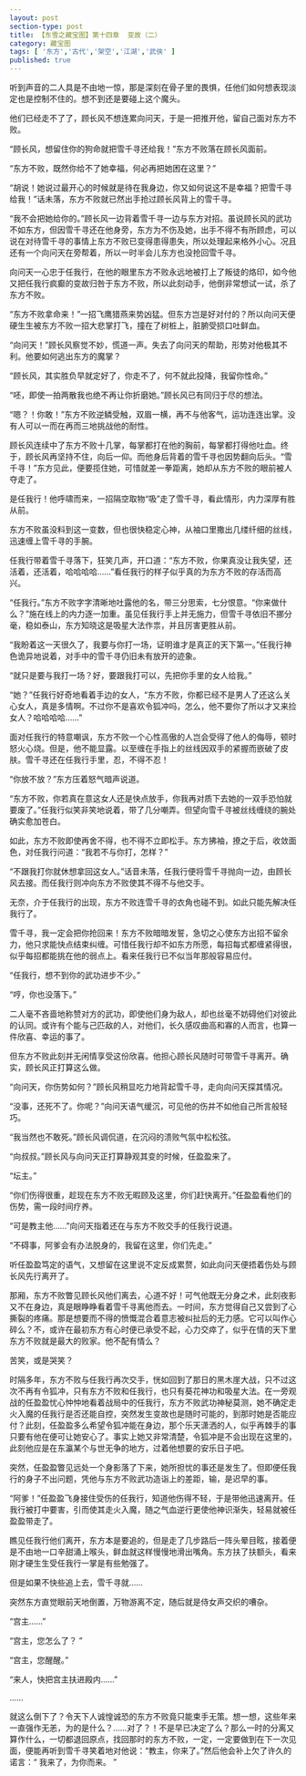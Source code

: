 ```yaml
---
layout: post
section-type: post
title: 【东雪之藏宝图】第十四章  变故（二）
category: 藏宝图
tags: [ '东方','古代','架空','江湖','武侠' ]
published: true
---
```

听到声音的二人具是不由地一惊，那是深刻在骨子里的畏惧，任他们如何想表现淡定也是控制不住的。想不到还是要碰上这个魔头。

他们已经走不了了，顾长风不想连累向问天，于是一把推开他，留自己面对东方不败。

“顾长风，想留住你的狗命就把雪千寻还给我！”东方不败落在顾长风面前。

“东方不败，既然你给不了她幸福，何必再把她困在这里？”

“胡说！她说过最开心的时候就是待在我身边，你又如何说这不是幸福？把雪千寻给我！”话未落，东方不败就已然出手抢过顾长风背上的雪千寻。

“我不会把她给你的。”顾长风一边背着雪千寻一边与东方对招。虽说顾长风的武功不如东方，但因雪千寻还在他身旁，东方为不伤及她，出手不得不有所顾虑，可以说在对待雪千寻的事情上东方不败已变得患得患失，所以处理起来格外小心。况且还有一个向问天在旁帮着，所以一时半会儿东方也没抢回雪千寻。

向问天一心忠于任我行，在他的眼里东方不败永远地被打上了叛徒的烙印，如今他又把任我行疯癫的变故归咎于东方不败，所以此刻动手，他倒非常想试一试，杀了东方不败。

“东方不败拿命来！”一招飞鹰猎燕来势凶猛。但东方岂是好对付的？所以向问天便硬生生被东方不败一招大悲掌打飞，撞在了树桩上，脏腑受损口吐鲜血。

“向问天！”顾长风察觉不妙，慌道一声。失去了向问天的帮助，形势对他极其不利。他要如何逃出东方的魔掌？

“顾长风，其实胜负早就定好了，你走不了，何不就此投降，我留你性命。”

“呸，即使一拍两散我也绝不再让你折磨她。”顾长风已有同归于尽的想法。

“嗯？！你敢！”东方不败逆鳞受触，双眉一横，再不与他客气，运功连连出掌。没有人可以一而在再而三地挑战他的耐性。

顾长风连续中了东方不败十几掌，每掌都打在他的胸前，每掌都打得他吐血。终于，顾长风再坚持不住，向后一仰。而他身后背着的雪千寻也因势翻向后头。“雪千寻！”东方见此，便要揽住她，可惜就差一拳距离，她却从东方不败的眼前被人夺走了。

是任我行！他呼啸而来，一招隔空取物“吸”走了雪千寻，看此情形，内力深厚有胜从前。

东方不败虽没料到这一变数，但也很快稳定心神，从袖口里撒出几缕纤细的丝线，迅速缠上雪千寻的手腕。

任我行带着雪千寻落下，狂笑几声，开口道：“东方不败，你果真没让我失望，还活着，还活着，哈哈哈哈……”看任我行的样子似乎真的为东方不败的存活而高兴。

“任我行。”东方不败字字清晰地吐露他的名，带三分思索，七分恨意。“你来做什么？”施在线上的内力逐一加重。虽见任我行手上并无施力，但雪千寻依旧不挪分毫，稳如泰山，东方知晓这是吸星大法作祟，并且厉害更胜从前。

“我盼着这一天很久了，我要与你打一场，证明谁才是真正的天下第一。”任我行神色诡异地说着，对手中的雪千寻仍旧未有放开的迹象。

“就只是要与我打一场？好，要跟我打可以，先把你手里的女人给我。”

“她？”任我行好奇地看着手边的女人，“东方不败，你都已经不是男人了还这么关心女人，真是多情啊。不过你不是喜欢令狐冲吗，怎么，他不要你了所以才又来捡女人？哈哈哈哈……”

面对任我行的特意嘲讽，东方不败一个心性高傲的人岂会受得了他人的侮辱，顿时怒火心烧。但是，他不能显露。以至缠在手指上的丝线因双手的紧握而嵌破了皮肤。雪千寻还在任我行手里，忍，不得不忍！

“你放不放？”东方压着怒气暗声说道。

“东方不败，你若真在意这女人还是快点放手，你我再对质下去她的一双手恐怕就要废了。”任我行似笑非笑地说着，带了几分嘲弄。但望向雪千寻被丝线缠绕的腕处确实愈加苍白。

如此，东方不败即使再舍不得，也不得不立即松手。东方拂袖，撩之于后，收敛面色，对任我行问道：“我若不与你打，怎样？”

“不跟我打你就休想拿回这女人。”话音未落，任我行便将雪千寻抛向一边，由顾长风去接。而任我行则冲向东方不败使其不得不与他交手。

无奈，介于任我行的出现，东方不败连雪千寻的衣角也碰不到。如此只能先解决任我行了。

雪千寻，我一定会把你抢回来！东方不败暗暗发誓，急切之心使东方出招不留余力，他只求能快点结束纠缠。可惜任我行却不如东方所愿，每招每式都缠紧得很，似乎每招都能挑在他的弱点上。看来任我行已不似当年那般容易应付。

“任我行，想不到你的武功进步不少。”

“哼，你也没落下。”

二人毫不吝啬地称赞对方的武功，即使他们身为敌人，却也丝毫不妨碍他们对彼此的认同。或许有个能与己匹敌的人，对他们，长久感叹曲高和寡的人而言，也算一件欣喜、幸运的事了。

但东方不败此刻并无闲情享受这份欣喜。他担心顾长风随时可带雪千寻离开。确实，顾长风正打算这么做。

“向问天，你伤势如何？”顾长风稍显吃力地背起雪千寻，走向向问天探其情况。

“没事，还死不了。你呢？”向问天语气缓沉，可见他的伤并不如他自己所言般轻巧。

“我当然也不敢死。”顾长风调侃道，在沉闷的溃败气氛中松松弦。

“向叔叔。”顾长风与向问天正打算静观其变的时候，任盈盈来了。

“坛主。”

“你们伤得很重，趁现在东方不败无暇顾及这里，你们赶快离开。”任盈盈看他们的伤势，需一段时间疗养。

“可是教主他……”向问天指着还在与东方不败交手的任我行说道。

“不碍事，阿爹会有办法脱身的，我留在这里，你们先走。”

听任盈盈笃定的语气，又想留在这里说不定反成累赘，如此向问天便捂着伤处与顾长风先行离开了。

那厢，东方不败瞥见顾长风他们离去，心道不好！可气他既无分身之术，此刻夜影又不在身边，真是眼睁睁看着雪千寻离他而去。一时间，东方觉得自己又尝到了心撕裂的疼痛。那是想要而不得的愤慨混合着意志被纠扯后的无力感。它可以叫作心碎么？不，或许在最初东方有心时便已承受不起，心力交瘁了，似乎在情的天下里东方不败就是最大的败家。他不配有情么？

苦笑，或是哭笑？

时隔多年，东方不败与任我行再次交手，恍如回到了那日的黑木崖大战，只不过这次不再有令狐冲，只有东方不败和任我行，也只有葵花神功和吸星大法。在一旁观战的任盈盈忧心忡忡地看着战局中的任我行，东方不败武功神秘莫测，她不确定走火入魔的任我行是否还能自控，突然发生变故也是随时可能的，到那时她是否能应付？此刻，任盈盈多么希望令狐冲能在身边，那个乐天潇洒的人，似乎再棘手的事只要有他在便可让她安心了。事实上她又非常清楚，令狐冲是不会出现在这里的，此刻他应是在东瀛某个与世无争的地方，过着他想要的安乐日子吧。

突然，任盈盈瞥见远处一个身影落了下来，她所担忧的事还是发生了。但即便任我行的身子不出问题，凭他与东方不败武功造诣上的差距，输，是迟早的事。

“阿爹！”任盈盈飞身接住受伤的任我行，知道他伤得不轻，于是带他迅速离开。任我行被打中要害，引而使其走火入魔，随之气血逆行更使他神识渐失，轻易就被任盈盈带走了。

瞧见任我行他们离开，东方本是要追的，但是走了几步路后一阵头晕目眩，接着便是不由地一口辛甜涌上喉头，鲜血就这样慢慢地滑出嘴角。东方扶了扶额头，看来刚才硬生生受任我行一掌是有些勉强了。

但是如果不快些追上去，雪千寻就……

突然东方直觉眼前天地倒置，万物游离不定，随后就是侍女声交织的嘈杂。

“宫主……”

“宫主，您怎么了？ ”

“宫主，您醒醒。”

“来人，快把宫主扶进殿内……”

……

就这么倒下了？令天下人诚惶诚恐的东方不败竟只能束手无策。想一想，这些年来一直强作无恙，为的是什么？……对了？！不是早已决定了么？那么一时的分离又算作什么，一切都退回原点，找回那时的东方不败，一定，一定要做到在下一次见面，便能再听到雪千寻笑着地对他说：“教主，你来了。”然后他会补上欠了许久的诺言：“ 我来了，为你而来。 ”

